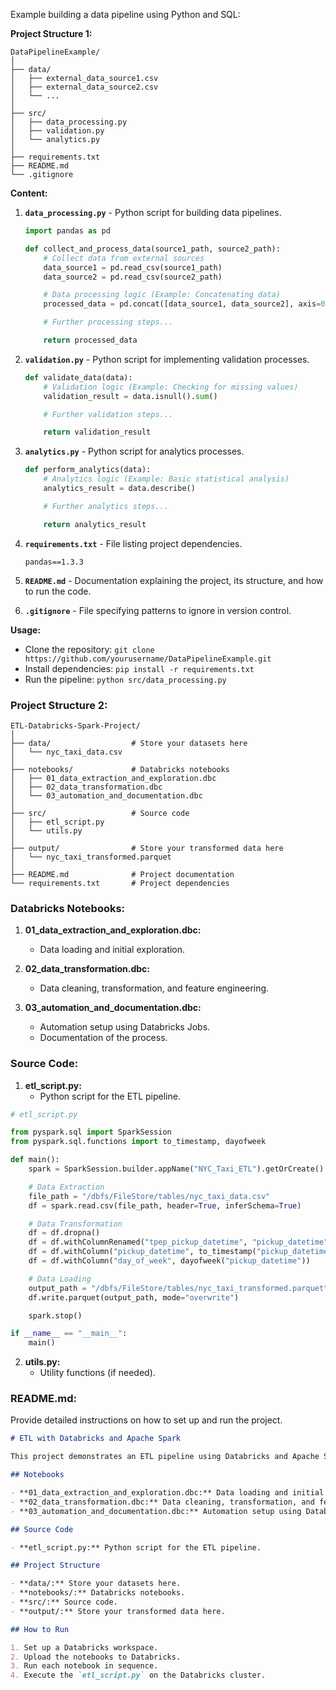 Example building a data pipeline using Python and SQL:

**Project Structure 1:**
```
DataPipelineExample/
│
├── data/
│   ├── external_data_source1.csv
│   ├── external_data_source2.csv
│   └── ...
│
├── src/
│   ├── data_processing.py
│   ├── validation.py
│   └── analytics.py
│
├── requirements.txt
├── README.md
└── .gitignore
```

**Content:**

1. **`data_processing.py`** - Python script for building data pipelines.
   ```python
   import pandas as pd

   def collect_and_process_data(source1_path, source2_path):
       # Collect data from external sources
       data_source1 = pd.read_csv(source1_path)
       data_source2 = pd.read_csv(source2_path)

       # Data processing logic (Example: Concatenating data)
       processed_data = pd.concat([data_source1, data_source2], axis=0)

       # Further processing steps...

       return processed_data
   ```

2. **`validation.py`** - Python script for implementing validation processes.
   ```python
   def validate_data(data):
       # Validation logic (Example: Checking for missing values)
       validation_result = data.isnull().sum()

       # Further validation steps...

       return validation_result
   ```

3. **`analytics.py`** - Python script for analytics processes.
   ```python
   def perform_analytics(data):
       # Analytics logic (Example: Basic statistical analysis)
       analytics_result = data.describe()

       # Further analytics steps...

       return analytics_result
   ```

4. **`requirements.txt`** - File listing project dependencies.
   ```
   pandas==1.3.3
   ```

5. **`README.md`** - Documentation explaining the project, its structure, and how to run the code.

6. **`.gitignore`** - File specifying patterns to ignore in version control.

**Usage:**

- Clone the repository: `git clone https://github.com/yourusername/DataPipelineExample.git`
- Install dependencies: `pip install -r requirements.txt`
- Run the pipeline: `python src/data_processing.py`












### Project Structure 2:

```
ETL-Databricks-Spark-Project/
│
├── data/                  # Store your datasets here
│   └── nyc_taxi_data.csv
│
├── notebooks/             # Databricks notebooks
│   ├── 01_data_extraction_and_exploration.dbc
│   ├── 02_data_transformation.dbc
│   └── 03_automation_and_documentation.dbc
│
├── src/                   # Source code
│   ├── etl_script.py
│   └── utils.py
│
├── output/                # Store your transformed data here
│   └── nyc_taxi_transformed.parquet
│
├── README.md              # Project documentation
└── requirements.txt       # Project dependencies
```

### Databricks Notebooks:

1. **01_data_extraction_and_exploration.dbc:**
   - Data loading and initial exploration.

2. **02_data_transformation.dbc:**
   - Data cleaning, transformation, and feature engineering.

3. **03_automation_and_documentation.dbc:**
   - Automation setup using Databricks Jobs.
   - Documentation of the process.

### Source Code:

1. **etl_script.py:**
   - Python script for the ETL pipeline.

```python
# etl_script.py

from pyspark.sql import SparkSession
from pyspark.sql.functions import to_timestamp, dayofweek

def main():
    spark = SparkSession.builder.appName("NYC_Taxi_ETL").getOrCreate()

    # Data Extraction
    file_path = "/dbfs/FileStore/tables/nyc_taxi_data.csv"
    df = spark.read.csv(file_path, header=True, inferSchema=True)

    # Data Transformation
    df = df.dropna()
    df = df.withColumnRenamed("tpep_pickup_datetime", "pickup_datetime")
    df = df.withColumn("pickup_datetime", to_timestamp("pickup_datetime", "yyyy-MM-dd HH:mm:ss"))
    df = df.withColumn("day_of_week", dayofweek("pickup_datetime"))

    # Data Loading
    output_path = "/dbfs/FileStore/tables/nyc_taxi_transformed.parquet"
    df.write.parquet(output_path, mode="overwrite")

    spark.stop()

if __name__ == "__main__":
    main()
```

2. **utils.py:**
   - Utility functions (if needed).

### README.md:

Provide detailed instructions on how to set up and run the project.

```markdown
# ETL with Databricks and Apache Spark

This project demonstrates an ETL pipeline using Databricks and Apache Spark.

## Notebooks

- **01_data_extraction_and_exploration.dbc:** Data loading and initial exploration.
- **02_data_transformation.dbc:** Data cleaning, transformation, and feature engineering.
- **03_automation_and_documentation.dbc:** Automation setup using Databricks Jobs and documentation.

## Source Code

- **etl_script.py:** Python script for the ETL pipeline.

## Project Structure

- **data/:** Store your datasets here.
- **notebooks/:** Databricks notebooks.
- **src/:** Source code.
- **output/:** Store your transformed data here.

## How to Run

1. Set up a Databricks workspace.
2. Upload the notebooks to Databricks.
3. Run each notebook in sequence.
4. Execute the `etl_script.py` on the Databricks cluster.

```
